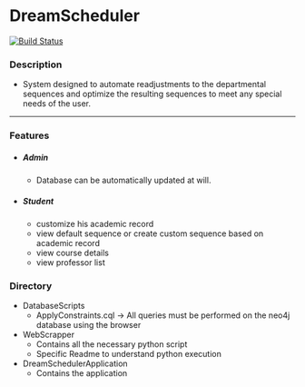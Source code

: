 DreamScheduler 
==============
[![Build Status](https://travis-ci.org/mv740/DreamScheduler.svg?branch=master)](https://travis-ci.org/mv740/DreamScheduler)

### Description

- System designed to automate readjustments to the departmental sequences and optimize the resulting sequences to meet any special needs of the user. 


-----------------------------------------------------------
### Features

- ##### Admin
  - Database can be automatically updated at will. 

- ##### Student
  - customize his academic record
  - view default sequence or create custom sequence based on academic record 
  - view course details
  - view professor list
  

### Directory 
- DatabaseScripts 
  - ApplyConstraints.cql  -> All queries must be performed on the neo4j database using the browser 
- WebScrapper
  - Contains all the necessary python script
  - Specific Readme to understand python execution 
- DreamSchedulerApplication
  - Contains the application 
